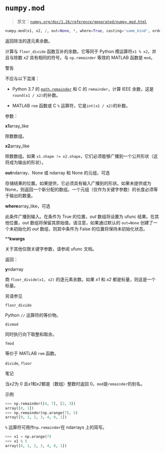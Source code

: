 # `numpy.mod`

> 原文：[`numpy.org/doc/1.26/reference/generated/numpy.mod.html`](https://numpy.org/doc/1.26/reference/generated/numpy.mod.html)

```py
numpy.mod(x1, x2, /, out=None, *, where=True, casting='same_kind', order='K', dtype=None, subok=True[, signature, extobj]) = <ufunc 'remainder'>
```

返回除法的逐元素余数。

计算与 `floor_divide` 函数互补的余数。它等同于 Python 模运算符``x1 % x2``，并且与除数 *x2* 具有相同的符号。与 `np.remainder` 等效的 MATLAB 函数是 `mod`。

警告

不应与以下混淆：

+   Python 3.7 的 [`math.remainder`](https://docs.python.org/3/library/math.html#math.remainder "(在 Python v3.11 中)") 和 C 的 `remainder`，计算 IEEE 余数，这是`round(x1 / x2)`的补数。

+   MATLAB `rem` 函数或 C `%` 运算符，它是`int(x1 / x2)`的补数。

参数：

**x1**array_like

除数数组。

**x2**array_like

除数数组。如果 `x1.shape != x2.shape`，它们必须能够广播到一个公共形状（这将成为输出的形状）。

**out**ndarray、None 或 ndarray 和 None 的元组，可选

存储结果的位置。如果提供，它必须具有输入广播到的形状。如果未提供或为 None，则返回一个新分配的数组。一个元组（仅作为关键字参数）的长度必须等于输出的数量。

**where**array_like，可选

此条件广播到输入。在条件为 True 的位置，*out* 数组将设置为 ufunc 结果。在其他位置，*out* 数组将保留其原始值。请注意，如果通过默认的 `out=None` 创建了一个未初始化的 *out* 数组，则其中条件为 False 的位置将保持未初始化状态。

****kwargs**

关于其他仅限关键字参数，请参阅 ufunc 文档。

返回：

**y**ndarray

商 `floor_divide(x1, x2)` 的逐元素余数。如果 *x1* 和 *x2* 都是标量，则这是一个标量。

另请参见

`floor_divide`

Python `//` 运算符的等价物。

`divmod`

同时执行向下取整和取余。

`fmod`

等价于 MATLAB `rem` 函数。

`divide`, `floor`

笔记

当*x2*为 0 且*x1*和*x2*都是（数组）整数时返回 0。`mod`是`remainder`的别名。

示例

```py
>>> np.remainder([4, 7], [2, 3])
array([0, 1])
>>> np.remainder(np.arange(7), 5)
array([0, 1, 2, 3, 4, 0, 1]) 
```

`%` 运算符可用作`np.remainder`在 ndarrays 上的简写。

```py
>>> x1 = np.arange(7)
>>> x1 % 5
array([0, 1, 2, 3, 4, 0, 1]) 
```
